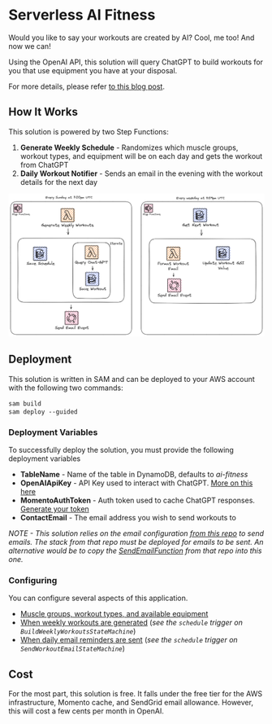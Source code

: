 # Serverless AI Fitness

Would you like to say your workouts are created by AI? Cool, me too! And now we can!

Using the OpenAI API, this solution will query ChatGPT to build workouts for you that use equipment you have at your disposal.

For more details, please refer [to this blog post](https://readysetcloud.io/blog/allen.helton/chatgpt-is-my-new-personal-trainer).

## How It Works

This solution is powered by two Step Functions:

1. **Generate Weekly Schedule** - Randomizes which muscle groups, workout types, and equipment will be on each day and gets the workout from ChatGPT
2. **Daily Workout Notifier** - Sends an email in the evening with the workout details for the next day

![Architecture of the two Step Function workflows](./docs/architecture.png)

## Deployment

This solution is written in SAM and can be deployed to your AWS account with the following two commands:

```
sam build
sam deploy --guided
```

### Deployment Variables

To successfully deploy the solution, you must provide the following deployment variables

* **TableName** - Name of the table in DynamoDB, defaults to *ai-fitness*
* **OpenAIApiKey** - API Key used to interact with ChatGPT. [More on this here](https://platform.openai.com/account/api-keys)
* **MomentoAuthToken** - Auth token used to cache ChatGPT responses. [Generate your token](https://docs.momentohq.com/getting-started#obtain-an-auth-token)
* **ContactEmail** - The email address you wish to send workouts to

*NOTE - This solution relies on the email configuration [from this repo](https://github.com/allenheltondev/serverless-newsletter-app) to send emails. The stack from that repo must be deployed for emails to be sent. An alternative would be to copy the [SendEmailFunction](https://github.com/allenheltondev/serverless-newsletter-app/blob/main/template.yaml#L171) from that repo into this one.*

### Configuring

You can configure several aspects of this application.

* [Muscle groups, workout types, and available equipment](./functions/generate-weekly-schedule/index.js)
* [When weekly workouts are generated](./template.yaml) (*see the `schedule` trigger on `BuildWeeklyWorkoutsStateMachine`*)
* [When daily email reminders are sent](./template.yaml) (*see the `schedule` trigger on `SendWorkoutEmailStateMachine`*)

## Cost

For the most part, this solution is free. It falls under the free tier for the AWS infrastructure, Momento cache, and SendGrid email allowance. However, this will cost a few cents per month in OpenAI. 